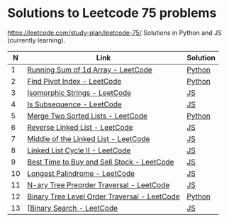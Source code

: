 # Solutions to Leetcode 75 problems
https://leetcode.com/study-plan/leetcode-75/
Solutions in Python and JS (currently learning).

| N   | Link                                                                                                             | Solution                                          |
| --- | ---------------------------------------------------------------------------------------------------------------- | ------------------------------------------------- |
| 1   | [Running Sum of 1d Array - LeetCode](https://leetcode.com/problems/running-sum-of-1d-array/)                     | [Python](problems/1480_running_sum.md)            |
| 2   | [Find Pivot Index - LeetCode](https://leetcode.com/problems/find-pivot-index/description/)                       | [Python](problems/724_pivot_index.py)             |
| 3   | [Isomorphic Strings - LeetCode](https://leetcode.com/problems/isomorphic-strings/description/)                   | [JS](problems/205_isomorphic_strings.js)          |
| 4   | [Is Subsequence - LeetCode](https://leetcode.com/problems/is-subsequence/description/)                           | [JS](problems/392_is_subsequence.js)              |
| 5   | [Merge Two Sorted Lists - LeetCode](https://leetcode.com/problems/merge-two-sorted-lists/)                       | [Python](problems/21_merge_2_sorted_lists.py)     |
| 6   | [Reverse Linked List - LeetCode](https://leetcode.com/problems/reverse-linked-list/)                             | [JS](problems/206_reverse_linked_list.js)         |
| 7   | [Middle of the Linked List - LeetCode](https://leetcode.com/problems/middle-of-the-linked-list/)                 | [JS](problems/876_middle_of_linked_list.js)       |
| 8   | [Linked List Cycle II - LeetCode](https://leetcode.com/problems/linked-list-cycle-ii/)                           | [JS](problems/142_linked_list_cycle2.js)          |
| 9   | [Best Time to Buy and Sell Stock - LeetCode](https://leetcode.com/problems/best-time-to-buy-and-sell-stock/)     | [JS](problems/121_best_time_stocks.js)            |
| 10  | [Longest Palindrome - LeetCode](https://leetcode.com/problems/longest-palindrome/)                               | [JS](problems/409_longest_palindrome.js)          |
| 11  | [N-ary Tree Preorder Traversal - LeetCode](https://leetcode.com/problems/n-ary-tree-preorder-traversal/)         | [JS](problems/589_nary_tree_preorder.js)          |
| 12  | [Binary Tree Level Order Traversal - LeetCode](https://leetcode.com/problems/binary-tree-level-order-traversal/) | [Python](problems/102_binary_tree_level_order.py) | 
| 13  | [[Binary Search - LeetCode](https://leetcode.com/problems/binary-search/)                                        | [JS](problems/704_binary_search.js)               |

